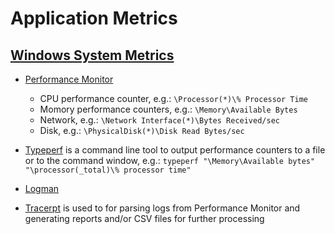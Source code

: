 # Application Metrics

## [Windows System Metrics](https://checkpanel.com/resources/windows-server-performance-monitoring-tools)

* [Performance Monitor](http://www.appadmintools.com/documents/windows-performance-counters-explained/)
  * CPU performance counter, e.g.: `\Processor(*)\% Processor Time`
  * Momory performance counters, e.g.: `\Memory\Available Bytes`
  * Network, e.g.: `\Network Interface(*)\Bytes Received/sec`
  * Disk, e.g.: `\PhysicalDisk(*)\Disk Read Bytes/sec`

* [Typeperf](https://technet.microsoft.com/en-us/library/bb490960.aspx) is a command line tool to output performance counters to a file or to the command window, e.g.: 
`typeperf "\Memory\Available bytes" "\processor(_total)\% processor time"`

* [Logman](http://www.travisgan.com/2012/09/performance-monitoring-with-logman.html)

* [Tracerpt](https://technet.microsoft.com/en-us/library/bb490959.aspx) is used to for parsing logs from Performance Monitor and generating reports and/or CSV files for further processing
  